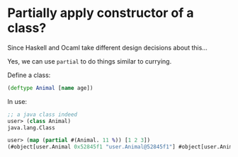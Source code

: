 # Partially apply constructor of a class?

Since Haskell and Ocaml take different design decisions about this...

Yes, we can use `partial` to do things similar to currying.

Define a class:
```clojure
(deftype Animal [name age])
```

In use:
```clojure
;; a java class indeed
user> (class Animal)
java.lang.Class

user> (map (partial #(Animal. 11 %)) [1 2 3])
(#object[user.Animal 0x52845f1 "user.Animal@52845f1"] #object[user.Animal 0x5857a1a1 "user.Animal@5857a1a1"] #object[user.Animal 0x4ec5bfca "user.Animal@4ec5bfca"])
```

